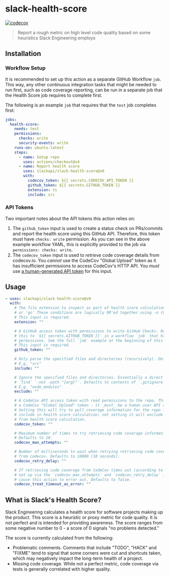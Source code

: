 # slack-health-score

[![codecov](https://codecov.io/gh/slackapi/slack-health-score/graph/badge.svg?token=WS6IJ61GUU)](https://codecov.io/gh/slackapi/slack-health-score)

> Report a rough metric on high level code quality based on some heuristics Slack Engineering employs

## Installation

### Workflow Setup

It is recommended to set up this action as a separate GitHub Workflow `job`. This way, any other continuous integration tasks that might be needed to run first, such as code coverage reporting, can be run in a separate job that the Health Score job requires to complete first.

The following is an example `job` that requires that the `test` job completes first:

```yaml
jobs:
  health-score:
    needs: test
    permissions:
      checks: write
      security-events: write
    runs-on: ubuntu-latest
    steps:
      - name: Setup repo
        uses: actions/checkout@v4
      - name: Report health score
        uses: slackapi/slack-health-score@v0
        with:
          codecov_token: ${{ secrets.CODECOV_API_TOKEN }}
          github_token: ${{ secrets.GITHUB_TOKEN }}
          extension: ts
          include: src
```

### API Tokens

Two important notes about the API tokens this action relies on:

1. The `github_token` input is used to create a status check on PRs/commits and report the health score using this GitHub API. Therefore, this token must have `checks: write` permission. As you can see in the above example workflow YAML, this is explicitly provided to the job via `permissions: checks: write`.
2. The `codecov_token` input is used to _retrieve_ code coverage details from codecov.io. You _cannot_ use the CodeCov "Global Upload" token as it has insufficient permissions to access CodeCov's HTTP API. You _must_ use [a human-generated API token][codecov-token] for this input.

## Usage

```yaml
- uses: slackapi/slack-health-score@v0
  with:
    # The file extension to inspect as part of health score calculation. For example, 'js'
    # or 'go' These conditions are logically OR'ed together using -o (OR) in the find command.
    # This input is required.
    extension: ""

    # A GitHub access token with permissions to write GitHub Checks. Recommended to set
    # this to `${{ secrets.GITHUB_TOKEN }}` in a workflow `job` that has `checks: write`
    # permissions. See the full `job` example at the beginning of this README.
    # This input is required.
    github_token: ""

    # Only parse the specified files and directories (recursively). Defaults to `.`.
    # E.g. "src"
    include: ""

    # Ignore the specified files and directories. Essentially a direct argument into
    # `find` `-not -path "{arg}"`. Defaults to contents of `.gitignore`.
    # E.g. "node_modules"
    exclude: ""

    # A CodeCov API access token with read permissions to the repo. This _cannot_ be
    # a CodeCov "Global Upload" token - it _must_ be a human user API access token.
    # Setting this will try to pull coverage information for the repo from CodeCov to
    # include in health score calculation; not setting it will exclude code coverage
    # from health score calculation.
    codecov_token: ""

    # Maximum number of times to try retrieving code coverage information from codecov.
    # Defaults to 10.
    codecov_max_attempts: ""

    # Number of milliseconds to wait when retrying retrieving code coverage information
    # from codecov. Defaults to 10000 (10 seconds).
    codecov_retry_delay: ""

    # If retrieving code coverage from CodeCov times out (according to the configuration
    # set up via the `codecov_max_attempts` and `codecov_retry_delay` inputs), should that
    # cause this action to error out. Defaults to false.
    codecov_treat_timeout_as_error: ""
```

## What is Slack's Health Score?

Slack Engineering calculates a health score for software projects making up the product. This score is a heuristic or proxy metric for code quality. It is not perfect and is intended for providing awareness. The score ranges from some negative number to 0 - a score of 0 signals "no problems detected."

The score is currently calculated from the following:

- Problematic comments. Comments that include "TODO", "HACK" and "FIXME" tend to signal that some corners were cut and shortcuts taken, which may negatively impact the long-term health of a project.
- Missing code coverage. While not a perfect metric, code coverage via tests is generally correlated with higher quality.

[codecov-token]: https://docs.codecov.com/reference/overview

